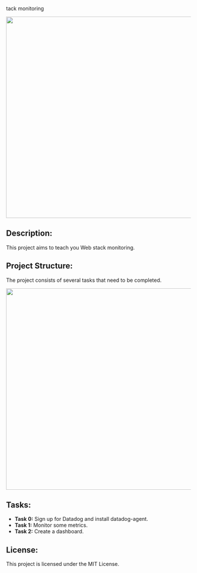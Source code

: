 tack monitoring   

<p align="center"> <img src="https://s3.amazonaws.com/intranet-projects-files/holbertonschool-sysadmin_devops/281/hb3pAsO.png" width="550" higth="550">

## Description:

This project aims to teach you Web stack monitoring.

## Project Structure:

The project consists of several tasks that need to be completed.

<p align="center"> <img src="https://s3.amazonaws.com/intranet-projects-files/holbertonschool-sysadmin_devops/281/ktCXnhE.jpg" width="550" higth="550">


## Tasks:

- **Task 0:** Sign up for Datadog and install datadog-agent.
- **Task 1:** Monitor some metrics.
- **Task 2:** Create a dashboard.


## License:

This project is licensed under the MIT License.
